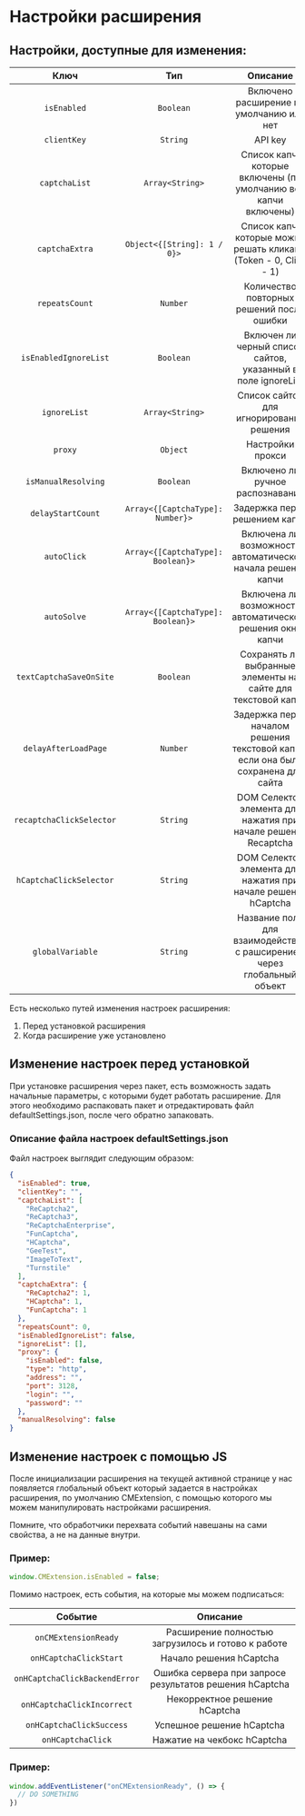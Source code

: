﻿# Настройки расширения

## Настройки, доступные для изменения:

|**Ключ**|**Тип**|**Описание**|
| :-: | :-: | :-: |
|`isEnabled`|`Boolean`|Включено расширение по умолчанию или нет|
|`clientKey`|`String`|API key|
|`captchaList`|`Array<String>`|Список капч, которые включены (по умолчанию все капчи включены)|
|`captchaExtra`|`Object<{[String]: 1 / 0}>`|Список капч, которые можно решать кликами (Token - 0, Click - 1)|
|`repeatsCount`|`Number`|Количество повторных решений после ошибки|
|`isEnabledIgnoreList`|`Boolean`|Включен ли черный список сайтов, указанный в поле ignoreList|
|`ignoreList`|`Array<String>`|Список сайтов для игнорирования решения|
|`proxy`|`Object`|Настройки прокси|
|`isManualResolving`|`Boolean`|Включено ли ручное распознавание|
|`delayStartCount`|`Array<{[CaptchaType]: Number}>`|Задержка перед решением капчи|
|`autoClick`|`Array<{[CaptchaType]: Boolean}>`|Включена ли возможность автоматического начала решения капчи|
|`autoSolve`|`Array<{[CaptchaType]: Boolean}>`|Включена ли возможность автоматического решения окна капчи|
|`textCaptchaSaveOnSite`|`Boolean`|Сохранять ли выбранные элементы на сайте для текстовой капчи|
|`delayAfterLoadPage`|`Number`|Задержка перед началом решения текстовой капчи, если она была сохранена для сайта |
|`recaptchaClickSelector`|`String`|DOM Селектор элемента для нажатия при начале решения Recaptcha|
|`hCaptchaClickSelector`|`String`|DOM Селектор элемента для нажатия при начале решения hCaptcha|
|`globalVariable`|`String`|Название поля для взаимодействия с рашсирением через глобальный объект|

Есть несколько путей изменения настроек расширения:
1. Перед установкой расширения
1. Когда расширение уже установлено

## Изменение настроек перед установкой

При установке расширения через пакет, есть возможность задать начальные параметры, с которыми будет работать расширение. Для этого необходимо распаковать пакет и отредактировать файл defaultSettings.json, после чего обратно запаковать.

### **Описание файла настроек defaultSettings.json**
Файл настроек выглядит следующим образом:

```json title="defaultSettings.json"
{
  "isEnabled": true,
  "clientKey": "",
  "captchaList": [
    "ReCaptcha2",
    "ReCaptcha3",
    "ReCaptchaEnterprise",
    "FunCaptcha",
    "HCaptcha",
    "GeeTest",
    "ImageToText",
    "Turnstile"
  ],
  "captchaExtra": {
    "ReCaptcha2": 1,
    "HCaptcha": 1,
    "FunCaptcha": 1
  },
  "repeatsCount": 0,
  "isEnabledIgnoreList": false,
  "ignoreList": [],
  "proxy": {
    "isEnabled": false,
    "type": "http",
    "address": "",
    "port": 3128,
    "login": "",
    "password": ""
  },
  "manualResolving": false
}
```
## Измeнение настроек с помощью JS

После инициализации расширения на текущей активной странице у нас появляется глобальный объект который задается в настройках расширения, по умолчанию CMExtension, с помощью которого мы можем манипулировать настройками расширения.

Помните, что обработчики перехвата событий навешаны на сами свойства, а не на данные внутри.
### **Пример:**
```js
window.CMExtension.isEnabled = false;
```
Помимо настроек, есть события, на которые мы можем подписаться:

|**Событие**|**Описание**|
| :-: | :-: |
|`onCMExtensionReady`|Расширение полностью загрузилось и готово к работе|
|`onHCaptchaClickStart`|Начало решения hCaptcha|
|`onHCaptchaClickBackendError`|Ошибка сервера при запросе результатов решения hCaptcha|
|`onHCaptchaClickIncorrect`|Некорректное решение hCaptcha|
|`onHCaptchaClickSuccess`|Успешное решение hCaptcha|
|`onHCaptchaClick`|Нажатие на чекбокс hCaptcha|
### **Пример:**
```js
window.addEventListener("onCMExtensionReady", () => {
  // DO SOMETHING
})
```
